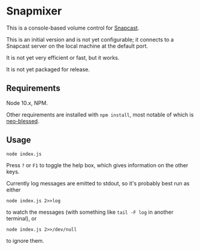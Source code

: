 Snapmixer
=========

This is a console-based volume control for
[Snapcast](https://github.com/badaix/snapcast).

This is an initial version and is not yet configurable;
it connects to a Snapcast server on the local machine at the default port.

It is not yet very efficient or fast, but it works.

It is not yet packaged for release.

Requirements
------------

Node 10.x, NPM.

Other requirements are installed with `npm install`,
most notable of which is [neo-blessed](https://github.com/embark-framework/neo-blessed).

Usage
-----

    node index.js

Press `?` or `F1` to toggle the help box,
which gives information on the other keys.

Currently log messages are emitted to stdout, so it's probably best run as either

    node index.js 2>>log

to watch the messages (with something like `tail -F log` in another terminal), or

    node index.js 2>>/dev/null

to ignore them.
